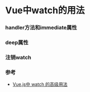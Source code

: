 # Vue中watch的用法

### handler方法和immediate属性

### deep属性

### 注销watch

### 参考
* [Vue.js中 watch 的高级用法](https://juejin.im/post/5ae91fa76fb9a07aa7677543#comment)